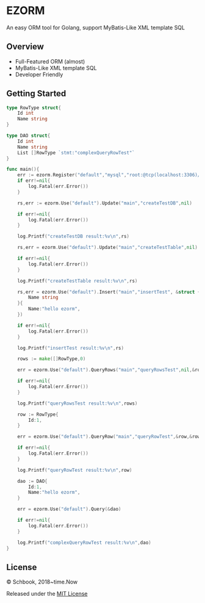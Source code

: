# EZORM

An easy ORM tool for Golang, support MyBatis-Like XML template SQL

## Overview

* Full-Featured ORM (almost)
* MyBatis-Like XML template SQL
* Developer Friendly

## Getting Started

```go
type RowType struct{
	Id int
	Name string
}

type DAO struct{
	Id int
	Name string
	List []RowType `stmt:"complexQueryRowTest"`
}

func main(){
	err := ezorm.Register("default","mysql","root:@tcp(localhost:3306)/mysql?charset=utf8&parseTime=True&loc=Local","./config/")
	if err!=nil{
		log.Fatal(err.Error())
	}

	rs,err := ezorm.Use("default").Update("main","createTestDB",nil)

	if err!=nil{
		log.Fatal(err.Error())
	}

	log.Printf("createTestDB result:%v\n",rs)

	rs,err = ezorm.Use("default").Update("main","createTestTable",nil)

	if err!=nil{
		log.Fatal(err.Error())
	}

	log.Printf("createTestTable result:%v\n",rs)

	rs,err = ezorm.Use("default").Insert("main","insertTest", &struct {
		Name string
	}{
		Name:"hello ezorm",
	})

	if err!=nil{
		log.Fatal(err.Error())
	}

	log.Printf("insertTest result:%v\n",rs)

	rows := make([]RowType,0)

	err = ezorm.Use("default").QueryRows("main","queryRowsTest",nil,&rows)

	if err!=nil{
		log.Fatal(err.Error())
	}

	log.Printf("queryRowsTest result:%v\n",rows)

	row := RowType{
		Id:1,
	}

	err = ezorm.Use("default").QueryRow("main","queryRowTest",&row,&row)

	if err!=nil{
		log.Fatal(err.Error())
	}

	log.Printf("queryRowTest result:%v\n",row)

	dao := DAO{
		Id:1,
		Name:"hello ezorm",
	}

	err = ezorm.Use("default").Query(&dao)

	if err!=nil{
		log.Fatal(err.Error())
	}

	log.Printf("complexQueryRowTest result:%v\n",dao)
}
```

## License

© Schbook, 2018~time.Now

Released under the [MIT License](https://github.com/schbook/ezorm/blob/master/License)